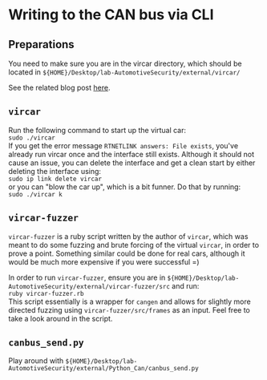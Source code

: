 # Writing to the CAN bus via CLI  
## Preparations  
You need to make sure you are in the vircar directory, which should be located in `${HOME}/Desktop/lab-AutomotiveSecurity/external/vircar/`  

See the related blog post [here](http://dn5.ljuska.org/cyber-attacks-on-vehicles-2.html).  

## `vircar`  
Run the following command to start up the virtual car:  
`sudo ./vircar`  
If you get the error message `RTNETLINK answers: File exists`, you've already run vircar once and the interface still exists.  Although it should not cause an issue, you can delete the interface and get a clean start by either deleting the interface using:  
`sudo ip link delete vircar`  
or you can "blow the car up", which is a bit funner.  Do that by running:  
`sudo ./vircar k`  

## `vircar-fuzzer`  
`vircar-fuzzer` is a ruby script written by the author of `vircar`, which was meant to do some fuzzing and brute forcing of the virtual `vircar`, in order to prove a point.  Something similar could be done for real cars, although it would be much more expensive if you were successful =)  
  
In order to run `vircar-fuzzer`, ensure you are in `${HOME}/Desktop/lab-AutomotiveSecurity/external/vircar-fuzzer/src` and run:  
`ruby vircar-fuzzer.rb`  
This script essentially is a wrapper for `cangen` and allows for slightly more directed fuzzing using `vircar-fuzzer/src/frames` as an input.  Feel free to take a look around in the script.  

## `canbus_send.py`  
Play around with `${HOME}/Desktop/lab-AutomotiveSecurity/external/Python_Can/canbus_send.py`  

